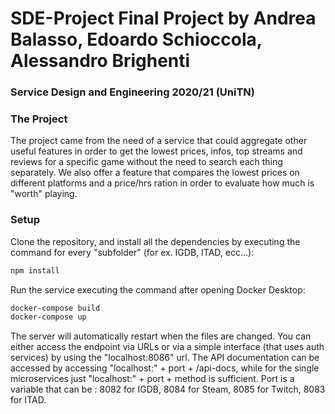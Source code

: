 # SDE-Project Final Project by Andrea Balasso, Edoardo Schioccola, Alessandro Brighenti
### Service Design and Engineering 2020/21 (UniTN)
### The Project
The project came from the need of a service that could aggregate other useful features in order to get the lowest prices, infos, top streams and reviews for a specific game without the need to search each thing separately. We also offer a feature that compares the lowest prices on different platforms and a price/hrs ration in order to evaluate how much is "worth" playing.
### Setup

Clone the repository, and install all the dependencies by executing the command for every "subfolder" (for ex. IGDB, ITAD, ecc...):

```bash
npm install
```

Run the service executing the command after opening Docker Desktop:

```bash
docker-compose build
docker-compose up
```

The server will automatically restart when the files are changed.
You can either access the endpoint via URLs or via a simple interface (that uses auth services) by using the "localhost:8086" url.
The API documentation can be accessed by accessing "localhost:" + port + /api-docs, while for the single microservices just "localhost:" + port + method is sufficient.
Port is a variable that can be : 8082 for IGDB, 8084 for Steam, 8085 for Twitch, 8083 for ITAD.
